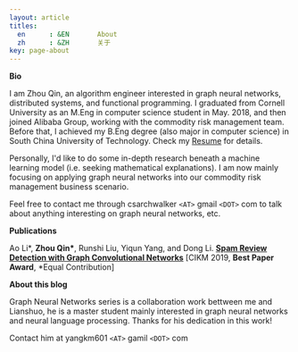 ```yaml
---
layout: article
titles:
  en      : &EN       About
  zh      : &ZH       关于
key: page-about
---
```



**Bio**

I am Zhou Qin, an algorithm engineer interested in graph neural networks, distributed systems, and functional programming. I graduated from Cornell University as an M.Eng in computer science student in May. 2018, and then joined Alibaba Group, working with the commodity risk management team. Before that, I achieved my B.Eng degree (also major in computer science) in South China University of Technology. Check my [Resume](https://github.com/archwalker/archwalker.github.io/blob/master/_posts/Curriculum_Vitae.pdf) for details.

Personally, I'd like to do some in-depth research beneath a machine learning model (i.e. seeking mathematical explanations). I am now mainly focusing on applying graph neural networks into our commodity risk management business scenario.

Feel free to contact me through csarchwalker `<AT>` gmail `<DOT>` com to talk about anything interesting on graph neural networks, etc.



**Publications**

Ao Li\*, __Zhou Qin\*__, Runshi Liu, Yiqun Yang, and Dong Li. [**Spam Review Detection with Graph Convolutional Networks**](https://arxiv.org/abs/1908.10679) [CIKM 2019, **Best Paper Award**, \*Equal Contribution]



**About this blog**

Graph Neural Networks series is a collaboration work bettween me and Lianshuo, he is a master student mainly interested in graph neural networks and neural language processing. Thanks for his dedication in this work!

Contact him at yangkm601 `<AT>` gamil `<DOT>` com
